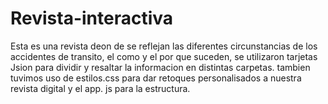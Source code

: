 # Revista-interactiva
Esta es una revista deon de se reflejan las diferentes circunstancias de los accidentes de transito, el como y el por que suceden, se utilizaron tarjetas Jsion para dividir y resaltar la informacion en distintas carpetas. tambien tuvimos uso de estilos.css para dar retoques personalisados a nuestra revista digital y el app. js para la estructura.

